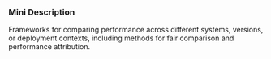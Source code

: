 ### Mini Description

Frameworks for comparing performance across different systems, versions, or deployment contexts, including methods for fair comparison and performance attribution.
